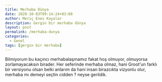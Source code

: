 ```yaml
---
title: Merhaba Dünya
date: 2020-10-03T09:14:24+03:00
author: Meriç Enes Kayalar
description: Gergin bir merhaba dünya
layout: post
permalink: /merhaba-dunya
categories:
  - Genel
tags: [gergin bir merhaba]
---
```

  Bilmiyorum bu kaçıncı merhabalaşmamız fakat hoş olmuyor, olmuyorsa zorlamayacaksın birader. Her seferinde merhaba olmaz, hani Groot'un farklı bir versiyonu olsan belki anlarım da hani insan birazcıkta vizyonlu olur, merhaba mı demeyi seçtin cidden ? neyse gerildik.